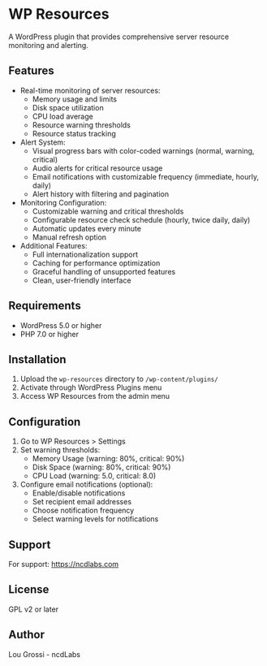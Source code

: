 # WP Resources

A WordPress plugin that provides comprehensive server resource monitoring and alerting.

## Features

- Real-time monitoring of server resources:
  - Memory usage and limits
  - Disk space utilization
  - CPU load average
  - Resource warning thresholds
  - Resource status tracking
- Alert System:
  - Visual progress bars with color-coded warnings (normal, warning, critical)
  - Audio alerts for critical resource usage
  - Email notifications with customizable frequency (immediate, hourly, daily)
  - Alert history with filtering and pagination
- Monitoring Configuration:
  - Customizable warning and critical thresholds
  - Configurable resource check schedule (hourly, twice daily, daily)
  - Automatic updates every minute
  - Manual refresh option
- Additional Features:
  - Full internationalization support
  - Caching for performance optimization
  - Graceful handling of unsupported features
  - Clean, user-friendly interface

## Requirements

- WordPress 5.0 or higher
- PHP 7.0 or higher

## Installation

1. Upload the `wp-resources` directory to `/wp-content/plugins/`
2. Activate through WordPress Plugins menu
3. Access WP Resources from the admin menu

## Configuration

1. Go to WP Resources > Settings
2. Set warning thresholds:
   - Memory Usage (warning: 80%, critical: 90%)
   - Disk Space (warning: 80%, critical: 90%)
   - CPU Load (warning: 5.0, critical: 8.0)
3. Configure email notifications (optional):
   - Enable/disable notifications
   - Set recipient email addresses
   - Choose notification frequency
   - Select warning levels for notifications

## Support

For support: https://ncdlabs.com

## License

GPL v2 or later

## Author

Lou Grossi - ncdLabs 